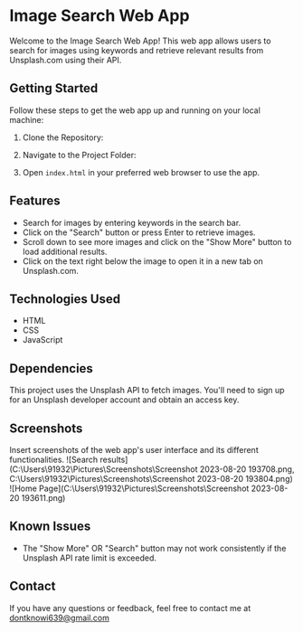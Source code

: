 # Image Search Web App

Welcome to the Image Search Web App! This web app allows users to search for images using keywords and retrieve relevant results from Unsplash.com using their API.

## Getting Started

Follow these steps to get the web app up and running on your local machine:

1. Clone the Repository:

2. Navigate to the Project Folder:

3. Open `index.html` in your preferred web browser to use the app.

## Features

- Search for images by entering keywords in the search bar.
- Click on the "Search" button or press Enter to retrieve images.
- Scroll down to see more images and click on the "Show More" button to load additional results.
- Click on the text right below the image to open it in a new tab on Unsplash.com.

## Technologies Used

- HTML
- CSS
- JavaScript

## Dependencies

This project uses the Unsplash API to fetch images. You'll need to sign up for an Unsplash developer account and obtain an access key.

## Screenshots

Insert screenshots of the web app's user interface and its different functionalities.
![Search results](C:\Users\91932\Pictures\Screenshots\Screenshot 2023-08-20 193708.png, C:\Users\91932\Pictures\Screenshots\Screenshot 2023-08-20 193804.png)
![Home Page](C:\Users\91932\Pictures\Screenshots\Screenshot 2023-08-20 193611.png)


## Known Issues

- The "Show More" OR "Search" button may not work consistently if the Unsplash API rate limit is exceeded.

## Contact

If you have any questions or feedback, feel free to contact me at dontknowi639@gmail.com 

